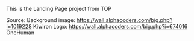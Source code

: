 This is the Landing Page project from TOP

Source:
Background image: https://wall.alphacoders.com/big.php?i=1019228 Kiwiron 
Logo: https://wall.alphacoders.com/big.php?i=674016 OneHuman
